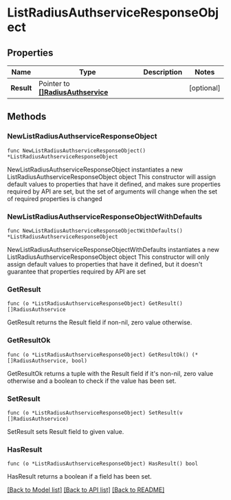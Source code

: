# ListRadiusAuthserviceResponseObject

## Properties

Name | Type | Description | Notes
------------ | ------------- | ------------- | -------------
**Result** | Pointer to [**[]RadiusAuthservice**](RadiusAuthservice.md) |  | [optional] 

## Methods

### NewListRadiusAuthserviceResponseObject

`func NewListRadiusAuthserviceResponseObject() *ListRadiusAuthserviceResponseObject`

NewListRadiusAuthserviceResponseObject instantiates a new ListRadiusAuthserviceResponseObject object
This constructor will assign default values to properties that have it defined,
and makes sure properties required by API are set, but the set of arguments
will change when the set of required properties is changed

### NewListRadiusAuthserviceResponseObjectWithDefaults

`func NewListRadiusAuthserviceResponseObjectWithDefaults() *ListRadiusAuthserviceResponseObject`

NewListRadiusAuthserviceResponseObjectWithDefaults instantiates a new ListRadiusAuthserviceResponseObject object
This constructor will only assign default values to properties that have it defined,
but it doesn't guarantee that properties required by API are set

### GetResult

`func (o *ListRadiusAuthserviceResponseObject) GetResult() []RadiusAuthservice`

GetResult returns the Result field if non-nil, zero value otherwise.

### GetResultOk

`func (o *ListRadiusAuthserviceResponseObject) GetResultOk() (*[]RadiusAuthservice, bool)`

GetResultOk returns a tuple with the Result field if it's non-nil, zero value otherwise
and a boolean to check if the value has been set.

### SetResult

`func (o *ListRadiusAuthserviceResponseObject) SetResult(v []RadiusAuthservice)`

SetResult sets Result field to given value.

### HasResult

`func (o *ListRadiusAuthserviceResponseObject) HasResult() bool`

HasResult returns a boolean if a field has been set.


[[Back to Model list]](../README.md#documentation-for-models) [[Back to API list]](../README.md#documentation-for-api-endpoints) [[Back to README]](../README.md)


